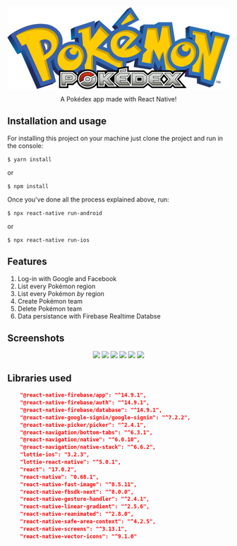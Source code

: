 <img src="./src/assets/images/app_logo@3x.png" align="center" />
<p align="center"> A Pokédex app made with React Native! </p>


## <a name="installation"></a> Installation and usage

For installing this project on your machine just clone the project and run in the console: 
```console
$ yarn install
```
or
```console
$ npm install
```

Once you've done all the process explained above, run:
```console
$ npx react-native run-android
```
or
```console
$ npx react-native run-ios
```

## <a name="features"></a> Features

1. Log-in with Google and Facebook
2. List every Pokémon region
3. List every Pokémon *by* region
4. Create Pokémon team
5. Delete Pokémon team
6. Data persistance with Firebase Realtime Databse

## <a name="screenshot"></a> Screenshots

<p align="center">
   <img src="https://user-images.githubusercontent.com/36211892/166177310-f7555469-a143-4367-b872-5e6576e235d3.png" width="250"/>
   <img src="https://user-images.githubusercontent.com/36211892/166177325-6a83310c-3f2f-4e71-81be-716e9a03f5b1.png" width="250"/>
   <img src="https://user-images.githubusercontent.com/36211892/166177527-a37ae5d7-a867-48ff-a3bb-2db008c615d6.png" width="250"/>
   <img src="https://user-images.githubusercontent.com/36211892/166177574-59a89049-9a14-446a-bb44-6a446efee0f0.png" width="250"/>
   <img src="https://user-images.githubusercontent.com/36211892/166177626-b4ba5b49-b2d2-49ad-bf8b-4b4f81f8dfd3.png" width="250"/>
   <img src="https://user-images.githubusercontent.com/36211892/166178146-0f7fdf36-8ecd-4bb9-bd52-da78d7826bc5.png" width="250"/>
</p>

## <a name="screenshot"></a> Libraries used
```json
    "@react-native-firebase/app": "^14.9.1",
    "@react-native-firebase/auth": "^14.9.1",
    "@react-native-firebase/database": "^14.9.1",
    "@react-native-google-signin/google-signin": "^7.2.2",
    "@react-native-picker/picker": "^2.4.1",
    "@react-navigation/bottom-tabs": "^6.3.1",
    "@react-navigation/native": "^6.0.10",
    "@react-navigation/native-stack": "^6.6.2",
    "lottie-ios": "3.2.3",
    "lottie-react-native": "^5.0.1",
    "react": "17.0.2",
    "react-native": "0.68.1",
    "react-native-fast-image": "^8.5.11",
    "react-native-fbsdk-next": "^8.0.0",
    "react-native-gesture-handler": "^2.4.1",
    "react-native-linear-gradient": "^2.5.6",
    "react-native-reanimated": "^2.8.0",
    "react-native-safe-area-context": "^4.2.5",
    "react-native-screens": "^3.13.1",
    "react-native-vector-icons": "^9.1.0"
```
